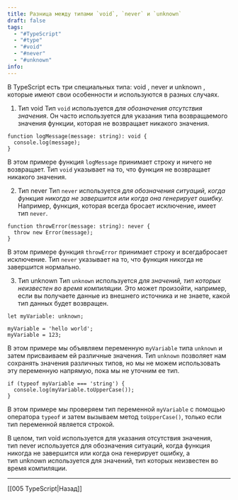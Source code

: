 ```yaml
---
title: Разница между типами `void`, `never` и `unknown`
draft: false
tags:
  - "#TypeScript"
  - "#type"
  - "#void"
  - "#never"
  - "#unknown"
info:
---
```

В TypeScript есть три специальных типа: void , never и unknown , которые имеют свои особенности и используются в разных случаях.

1.  Тип void
Тип `void` используется *для обозначения отсутствия значения*. Он часто используется для указания типа возвращаемого значения функции, которая не возвращает никакого значения.

```tsx
function logMessage(message: string): void {
  console.log(message);
}
```

В этом примере функция `logMessage` принимает строку и ничего не возвращает. Тип `void` указывает на то, что функция не возвращает никакого значения.

2.  Тип never
Тип `never` используется *для обозначения ситуаций, когда функция никогда не завершится или когда она генерирует ошибку.* Например, функция, которая всегда бросает исключение, имеет тип `never`.

```tsx
function throwError(message: string): never {
  throw new Error(message);
}
```

В этом примере функция `throwError` принимает строку и всегдабросает исключение. Тип `never` указывает на то, что функция никогда не завершится нормально.

3.  Тип unknown
Тип `unknown` используется *для значений, тип которых неизвестен во время компиляции.* Это может произойти, например, если вы получаете данные из внешнего источника и не знаете, какой тип данных будет возвращен.

```tsx
let myVariable: unknown;

myVariable = 'hello world';
myVariable = 123;
```

В этом примере мы объявляем переменную `myVariable` типа `unknown` и затем присваиваем ей различные значения. Тип `unknown` позволяет нам сохранять значения различных типов, но мы не можем использовать эту переменную напрямую, пока мы не уточним ее тип.

```tsx
if (typeof myVariable === 'string') {
  console.log(myVariable.toUpperCase());
}
```

В этом примере мы проверяем тип переменной `myVariable` с помощью оператора `typeof` и затем вызываем метод `toUpperCase()`, только если тип переменной является строкой.

В целом, 
	тип void используется для указания отсутствия значения, 
	тип never используется для обозначения ситуаций, когда функция никогда не завершится или когда она генерирует ошибку, 
	а тип unknown используется для значений, тип которых неизвестен во время компиляции.

_____

[[005 TypeScript|Назад]]